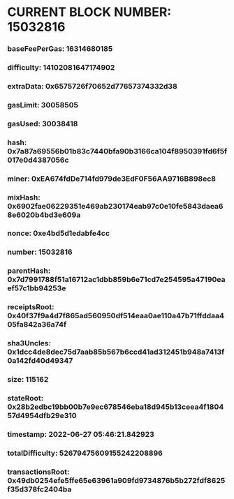# CURRENT BLOCK NUMBER: 15032816

### baseFeePerGas: 16314680185
### difficulty: 14102081647174902
### extraData: 0x6575726f70652d77657374332d38
### gasLimit: 30058505
### gasUsed: 30038418
### hash: 0x7a87a69556b01b83c7440bfa90b3166ca104f8950391fd6f5f017e0d4387056c
### miner: 0xEA674fdDe714fd979de3EdF0F56AA9716B898ec8
### mixHash: 0x6902fae06229351e469ab230174eab97c0e10fe5843daea68e6020b4bd3e609a
### nonce: 0xe4bd5d1edabfe4cc
### number: 15032816
### parentHash: 0x7d7991788f51a16712ac1dbb859b6e71cd7e254595a47190eaef57c1bb94253e
### receiptsRoot: 0x40f37f9a4d7f865ad560950df514eaa0ae110a47b71ffddaa405fa842a36a74f
### sha3Uncles: 0x1dcc4de8dec75d7aab85b567b6ccd41ad312451b948a7413f0a142fd40d49347
### size: 115162
### stateRoot: 0x28b2edbc19bb00b7e9ec678546eba18d945b13ceea4f180457d4954dfb29e310
### timestamp: 2022-06-27 05:46:21.842923
### totalDifficulty: 52679475609155242208896
### transactionsRoot: 0x49db0254efe5ffe65e63961a909fd9734876b5b272fdf8625f35d378fc2404ba
